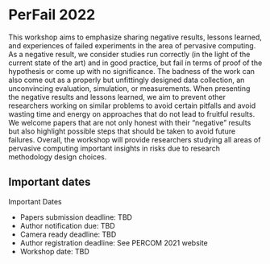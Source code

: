 # PerFail 2022
This workshop aims to emphasize sharing negative results, lessons learned, and experiences of failed experiments in the area of pervasive computing. As a negative result, we consider studies run correctly (in the light of the current state of the art) and in good practice, but fail in terms of proof of the hypothesis or come up with no significance. The badness of the work can also come out as a properly but unfittingly designed data collection, an unconvincing evaluation, simulation, or measurements. When presenting the negative results and lessons learned, we aim to prevent other researchers working on similar problems to avoid certain pitfalls and avoid wasting time and energy on approaches that do not lead to fruitful results. We welcome papers that are not only honest with their “negative” results but also highlight possible steps that should be taken to avoid future failures. Overall, the workshop will provide researchers studying all areas of pervasive computing important insights in risks due to research methodology design choices.

## Important dates
Important Dates

- Papers submission deadline: TBD
- Author notification due: TBD
- Camera ready deadline: TBD
- Author registration deadline: See PERCOM 2021 website
- Workshop date: TBD
